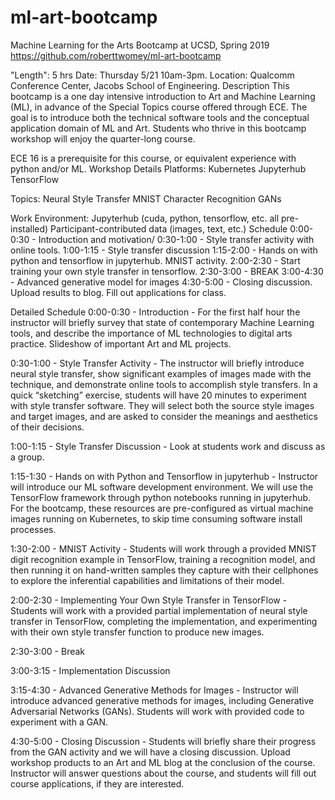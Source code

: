 # ml-art-bootcamp
Machine Learning for the Arts Bootcamp at UCSD, Spring 2019
https://github.com/roberttwomey/ml-art-bootcamp

"Length": 5 hrs
Date: Thursday 5/21 10am-3pm.
Location: Qualcomm Conference Center, Jacobs School of Engineering.
Description
This bootcamp is a one day intensive introduction to Art and Machine Learning (ML), in advance of the Special Topics course offered through ECE. The goal is to introduce both the technical software tools and the conceptual application domain of ML and Art. Students who thrive in this bootcamp workshop will enjoy the quarter-long course.

ECE 16 is a prerequisite for this course, or equivalent experience with python and/or ML.
Workshop Details
Platforms:
Kubernetes
Jupyterhub
TensorFlow

Topics:
Neural Style Transfer
MNIST Character Recognition
GANs

Work Environment:
Jupyterhub (cuda, python, tensorflow, etc. all pre-installed)
Participant-contributed data (images, text, etc.)
Schedule
0:00-0:30 - Introduction and motivation/
0:30-1:00 - Style transfer activity with online tools.
1:00-1:15 - Style transfer discussion 
1:15-2:00 - Hands on with python and tensorflow in jupyterhub. MNIST activity.
2:00-2:30 - Start training your own style transfer in tensorflow.
2:30-3:00 - BREAK
3:00-4:30 - Advanced generative model for images
4:30-5:00 - Closing discussion. Upload results to blog. Fill out applications for class.

Detailed Schedule
0:00-0:30 - Introduction - For the first half hour the instructor will briefly survey that state of contemporary Machine Learning tools, and describe the importance of ML technologies to digital arts practice. Slideshow of important Art and ML projects.

0:30-1:00 - Style Transfer Activity - The instructor will briefly introduce neural style transfer, show significant examples of images made with the technique, and demonstrate online tools to accomplish style transfers. In a quick “sketching” exercise, students will have 20 minutes to experiment with style transfer software. They will select both the source style images and target images, and are asked to consider the meanings and aesthetics of their decisions.

1:00-1:15 - Style Transfer Discussion - Look at students work and discuss as a group.

1:15-1:30 - Hands on with Python and Tensorflow in jupyterhub - Instructor will introduce our ML software development environment. We will use the TensorFlow framework through python notebooks running in jupyterhub. For the bootcamp, these resources are pre-configured as virtual machine images running on Kubernetes, to skip time consuming software install processes. 

1:30-2:00 - MNIST Activity - Students will work through a provided MNIST digit recognition example in TensorFlow, training a recognition model, and then running it on hand-written samples they capture with their cellphones to explore the inferential capabilities and limitations of their model.

2:00-2:30 - Implementing Your Own Style Transfer in TensorFlow - Students will work with a provided partial implementation of neural style transfer in TensorFlow, completing the implementation, and experimenting with their own style transfer function to produce new images. 

2:30-3:00 - Break

3:00-3:15 - Implementation Discussion

3:15-4:30 - Advanced Generative Methods for Images - Instructor will introduce advanced generative methods for images, including Generative Adversarial Networks (GANs). Students will work with provided code to experiment with a GAN. 

4:30-5:00 - Closing Discussion - Students will briefly share their progress from the GAN activity and we will have a closing discussion. Upload workshop products to an Art and ML blog at the conclusion of the course. Instructor will answer questions about the course, and students will fill out course applications, if they are interested. 
